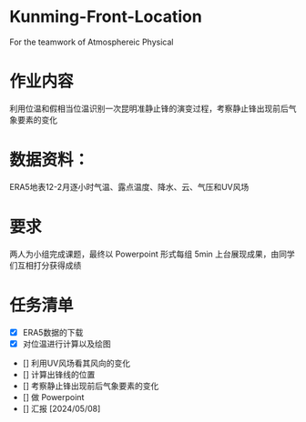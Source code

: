 # Kunming-Front-Location
For the teamwork of Atmosphereic Physical

# 作业内容
利用位温和假相当位温识别一次昆明准静止锋的演变过程，考察静止锋出现前后气象要素的变化

# 数据资料： 
ERA5地表12-2月逐小时气温、露点温度、降水、云、气压和UV风场

# 要求
两人为小组完成课题，最终以 Powerpoint 形式每组 5min 上台展现成果，由同学们互相打分获得成绩

# 任务清单
- [x] ERA5数据的下载
- [x] 对位温进行计算以及绘图
- [] 利用UV风场看其风向的变化
- [] 计算出锋线的位置
- [] 考察静止锋出现前后气象要素的变化
- [] 做 Powerpoint
- [] 汇报 [2024/05/08]